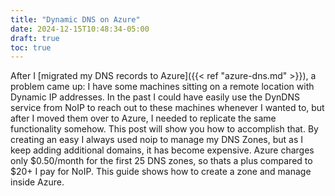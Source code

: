```yaml
---
title: "Dynamic DNS on Azure"
date: 2024-12-15T10:48:34-05:00
draft: true
toc: true
---
```


After I [migrated my DNS records to Azure]({{< ref "azure-dns.md" >}}), a problem came up: I have some machines sitting on a remote location with Dynamic IP addresses. In the past I could have easily use the DynDNS service from NoIP to reach out to these machines whenever I wanted to, but after I moved them over to Azure, I needed to replicate the same functionality somehow. 
This post will show you how to accomplish that. By creating an easy     I always used noip to manage my DNS Zones, but as I keep adding additional domains, it has become expensive. Azure charges only $0.50/month for the first 25 DNS zones, so thats a plus compared to $20+ I pay for NoIP. This guide shows how to create a zone and manage inside Azure.